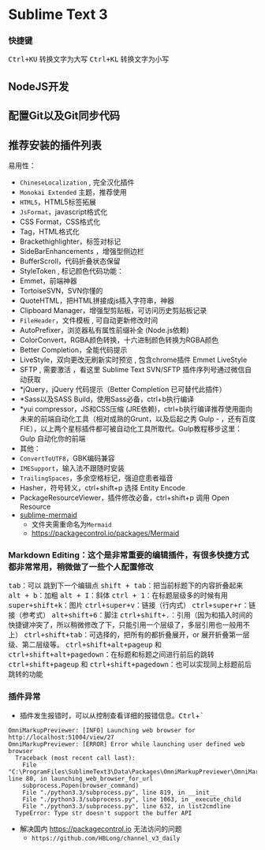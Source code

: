 # Sublime Text 3
<!-- @author DHJT 2018-12-11 -->

### 快捷键
<kbd>Ctrl+KU</kbd> 转换文字为大写
<kbd>Ctrl+KL</kbd> 转换文字为小写

## NodeJS开发
## 配置Git以及Git同步代码

## 推荐安装的插件列表
易用性：

- `ChineseLocalization` , 完全汉化插件
- `Monokai Extended` 主题，推荐使用
- `HTML5`，HTML5标签拓展
- `JsFormat`，javascript格式化
- CSS Format，CSS格式化
- Tag，HTML格式化
- Brackethighlighter，标签对标记
- SideBarEnhancements ，增强型侧边栏
- BufferScroll，代码折叠状态保留
- StyleToken , 标记颜色代码功能：
- Emmet，前端神器
- TortoiseSVN，SVN你懂的
- QuoteHTML，把HTML拼接成js插入字符串，神器
- Clipboard Manager，增强型剪贴板，可访问历史剪贴板记录
- `FileHeader`，文件模板 , 可自动更新修改时间
- AutoPrefixer，浏览器私有属性前缀补全 (Node.js依赖)
- ColorConvert，RGBA颜色转换，十六进制颜色转换为RGBA颜色
- Better Completion，全能代码提示
- LiveStyle，双向更改无刷新实时预览 , 包含chrome插件 Emmet LiveStyle
- SFTP , 需要激活 ，看这里 Sublime Text SVN/SFTP 插件序列号通过微信自动获取
- *jQuery，jQuery 代码提示（Better Completion 已可替代此插件）
- *Sass以及SASS Build，使用Sass必备，ctrl+b执行编译
- *yui compressor，JS和CSS压缩 (JRE依赖)，ctrl+b执行编译推荐使用面向未来的前端自动化工具（相对成熟的Grunt，以及后起之秀 Gulp - ，还有百度 FIE），以上两个星标插件都可被自动化工具所取代。Gulp教程移步这里：Gulp 自动化你的前端
- 其他：
- `ConvertToUTF8`，GBK编码兼容
- `IMESupport`，输入法不跟随时安装
- `TrailingSpaces`，多余空格标记，强迫症患者福音
- Hasher，符号转义，ctrl+shift+p 选择 Entity Encode
- PackageResourceViewer，插件修改必备，ctrl+shift+p 调用 Open Resource
- [sublime-mermaid](https://github.com/hlfcoding/sublime-mermaid)
    + 文件夹需重命名为`Mermaid`
    + https://packagecontrol.io/packages/Mermaid

### Markdown Editing：这个是非常重要的编辑插件，有很多快捷方式都非常常用，稍微做了一些个人配置修改
<kbd>tab</kbd>：可以 跳到下一个编辑点
<kbd>shift + tab</kbd>：把当前标题下的内容折叠起来
<kbd>alt + b</kbd>：加粗
<kbd>alt + I</kbd>：斜体
<kbd>ctrl + 1</kbd>：在标题层级多的时候有用
<kbd>super+shift+k</kbd>：图片
<kbd>ctrl+super+v</kbd>：链接（行内式）
<kbd>ctrl+super+r</kbd>：链接（参考式）
<kbd>alt+shift+6</kbd>：脚注
<kbd>ctrl+shift+.</kbd>：引用（因为和插入时间的快捷键冲突了，所以稍微修改了下，只能引用一个层级了，多层引用也一般用不上）
<kbd>ctrl+shift+tab</kbd>：可选择的，把所有的都折叠展开，or 展开折叠第一层级、第二层级等。
<kbd>ctrl+shift+alt+pageup</kbd> 和 <kbd>ctrl+shift+alt+pagedown</kbd>：在标题和标题之间进行前后的跳转
<kbd>ctrl+shift+pageup</kbd> 和 <kbd>ctrl+shift+pagedown</kbd>：也可以实现同上标题前后跳转的功能

### 插件异常
- 插件发生报错时，可以从控制查看详细的报错信息。<kbd>Ctrl</kbd>+<kbd>`</kbd>
``` log
OmniMarkupPreviewer: [INFO] Launching web browser for http://localhost:51004/view/27
OmniMarkupPreviewer: [ERROR] Error while launching user defined web browser
  Traceback (most recent call last):
    File "C:\ProgramFiles\SublimeText3\Data\Packages\OmniMarkupPreviewer\OmniMarkupPreviewer.py", line 80, in launching_web_browser_for_url
    subprocess.Popen(browser_command)
    File "./python3.3/subprocess.py", line 819, in __init__
    File "./python3.3/subprocess.py", line 1063, in _execute_child
    File "./python3.3/subprocess.py", line 632, in list2cmdline
  TypeError: Type str doesn't support the buffer API
```
- 解决国内 https://packagecontrol.io 无法访问的问题
    + `https://github.com/HBLong/channel_v3_daily`

[1]: https://blog.csdn.net/u010071211/article/details/80791368 'sublime3176注册码破解汉化及常用插件'
[2]: https://www.cnblogs.com/ma-dongdong/p/7653231.html 'Sublime Text3使用指南'
[3]: https://blog.csdn.net/xiazhiyiyun/article/details/52142307 'OmniMarkupPreviewer的实时预览无法使用问题的解决'
[4]: https://blog.csdn.net/xingerr/article/details/71519189 'Sublime Text3--打造完美的Markdown编辑器'
[5]: https://blog.csdn.net/qq_30490125/article/details/53230408 '近乎完美的Markdown写作体验 - SublimeText3 + OmniMarkupPreviewer'
[6]: https://www.cnblogs.com/net66/p/5583880.html 'ATOM & Sublime Text 下MarkDown插件功能比较'
